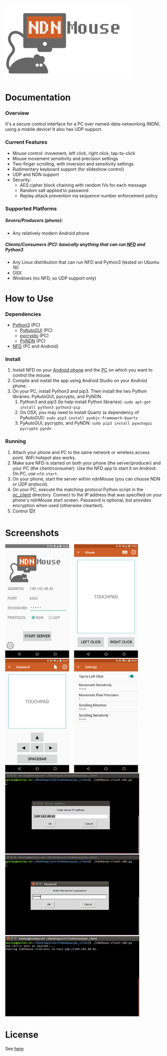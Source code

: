 <img src="./app/src/main/res/mipmap-xxxhdpi/title.png" width="400" />

# Documentation

### Overview

It's a secure control interface for a PC over named-data-networking (NDN), using a mobile device! It also has UDP support.

### Current Features

* Mouse control: movement, left click, right click, tap-to-click
* Mouse movement sensitivity and precision settings
* Two-finger scrolling, with inversion and sensitivity settings
* Rudimentary keyboard support (for slideshow control)
* UDP and NDN support
* Security:
	* AES cipher block chaining with random IVs for each message
	* Random salt applied to password
	* Replay attack prevention via sequence number enforcement policy

### Supported Platforms

##### Severs/Producers (phone): 
* Any relatively modern Android phone

##### Clients/Consumers (PC): basically anything that can run [NFD](http://named-data.net/doc/NFD/current/INSTALL.html) and Python3
* Any Linux distribution that can run NFD and Python3 (tested on Ubuntu 16)
* OSX
* Windows (no NFD, so UDP support only)

# How to Use

### Dependencies
* [Python3](https://www.python.org/downloads/) (PC)
	* [PyAutoGUI](https://pyautogui.readthedocs.io/en/latest/install.html) (PC)
	* [pycrypto](https://pypi.python.org/pypi/pycrypto) (PC)
	* [PyNDN](https://github.com/named-data/PyNDN2/blob/master/README.md) (PC)
* [NFD](http://named-data.net/doc/NFD/current/) (PC and Android)

### Install

1. Install NFD on your [Android phone](https://play.google.com/store/apps/details?id=net.named_data.nfd) and the [PC](http://named-data.net/doc/NFD/current/INSTALL.html) on which you want to control the mouse.
1. Compile and install the app using Android Studio on your Android phone.
1. On your PC, install Python3 and pip3. Then install the two Python libraries: PyAutoGUI, pycrypto, and PyNDN.
	1. Python3 and pip3 (to help install Python libraries): `sudo apt-get install python3 python3-pip`
	1. On OSX, you may need to install Quartz (a dependency of PyAutoGUI): `sudo pip3 install pyobjc-framework-Quartz`
	1. PyAutoGUI, pycrypto, and PyNDN: `sudo pip3 install pyautogui pycrypto pyndn`

### Running

1. Attach your phone and PC to the same network or wireless access point. WiFi hotspot also works.
1. Make sure NFD is started on both your phone (the server/producer) and your PC (the client/consumer). Use the NFD app to start it on Android. On PC, use `nfd-start`.
1. On your phone, start the server within ndnMouse (you can choose NDN or UDP protocol).
1. On your PC, execute the matching-protocol Python script in the [pc_client](./pc_client) directory. Connect to the IP address that was specified on your phone's ndnMouse start screen. Password is optional, but provides encryption when used (otherwise cleartext).
1. Control :mouse::exclamation:

# Screenshots

<img src="docs/screenshots/start.png" width="205"/>&nbsp;&nbsp;&nbsp;&nbsp;<img src="docs/screenshots/touchpad.png" width="205"/>&nbsp;&nbsp;&nbsp;&nbsp;<img src="docs/screenshots/keyboard.png" width="205"/>&nbsp;&nbsp;&nbsp;&nbsp;<img src="docs/screenshots/settings.png" width="205"/>
<img src="docs/screenshots/client1.png" width="430"/>&nbsp;&nbsp;&nbsp;&nbsp;<img src="docs/screenshots/client2.png" width="430"/>
<img src="docs/screenshots/client3.png" width="430"/>

# License
See [here](./LICENSE)